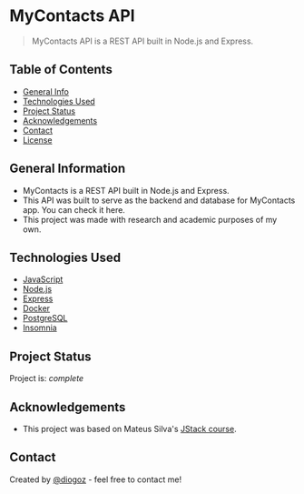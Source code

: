 # MyContacts API
> MyContacts API is a REST API built in Node.js and Express.

## Table of Contents
* [General Info](#general-information)
* [Technologies Used](#technologies-used)
* [Project Status](#project-status)
* [Acknowledgements](#acknowledgements)
* [Contact](#contact)
* [License](#license)


## General Information
- MyContacts is a REST API built in Node.js and Express.
- This API was built to serve as the backend and database for MyContacts app. You can check it here.
- This project was made with research and academic purposes of my own.
<!-- You don't have to answer all the questions - just the ones relevant to your project. -->


## Technologies Used
- [JavaScript](https://developer.mozilla.org/en-US/docs/Web/JavaScript)
- [Node.js](https://nodejs.org/)
- [Express](https://expressjs.com/)
- [Docker](https://www.docker.com/)
- [PostgreSQL](https://www.postgresql.org/)
- [Insomnia](https://insomnia.rest/)


## Project Status
Project is: _complete_ 


## Acknowledgements
- This project was based on Mateus Silva's [JStack course](https://jstack.com.br/).


## Contact
Created by [@diogoz](https://github.com/diogoz) - feel free to contact me!
